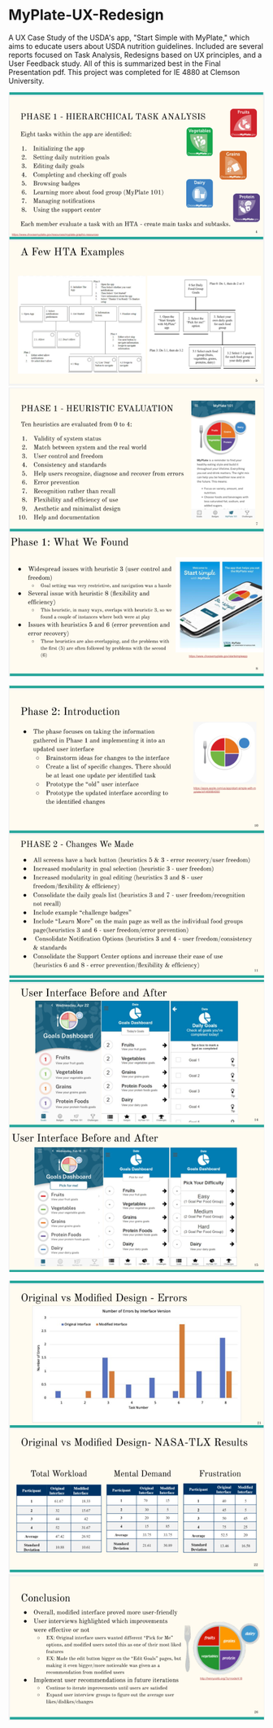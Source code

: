 # MyPlate-UX-Redesign

A UX Case Study of the USDA's app, "Start Simple with MyPlate," which aims to educate users about USDA nutrition guidelines. Included are several reports focused on Task Analysis, Redesigns based on UX principles, and a User Feedback study. All of this is summarized best in the Final Presentation pdf. This project was completed for IE 4880 at Clemson University.

![1-HTA-overview.PNG](https://github.com/StphnRssll/MyPlate-UX-Redesign/blob/main/screenshots/1-HTA-overview.PNG?raw=true)  ![2-Heuristic-Evaluation-Overview.PNG](https://github.com/StphnRssll/MyPlate-UX-Redesign/blob/main/screenshots/2-Heuristic-Evaluation-Overview.PNG?raw=true)

![3-Redesign-Introduction.PNG](https://github.com/StphnRssll/MyPlate-UX-Redesign/blob/main/screenshots/3-Redesign-Introduction.PNG?raw=true) ![4-Interface-Before-and-Afters.PNG](https://github.com/StphnRssll/MyPlate-UX-Redesign/blob/main/screenshots/4-Interface-Before-and-Afters.PNG?raw=true)

![5-Evaluating-Redesign.PNG](https://github.com/StphnRssll/MyPlate-UX-Redesign/blob/main/screenshots/5-Evaluating-Redesign.PNG?raw=true) ![6-Conclusion.PNG](https://github.com/StphnRssll/MyPlate-UX-Redesign/blob/main/screenshots/6-Conclusion.PNG?raw=true)
